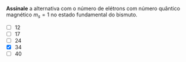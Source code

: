 **Assinale** a alternativa com o número de elétrons com número quântico magnético $m_s = 1$ no estado fundamental do bismuto.

- [ ] $12$
- [ ] $17$
- [ ] $24$
- [x] $34$
- [ ] $40$

